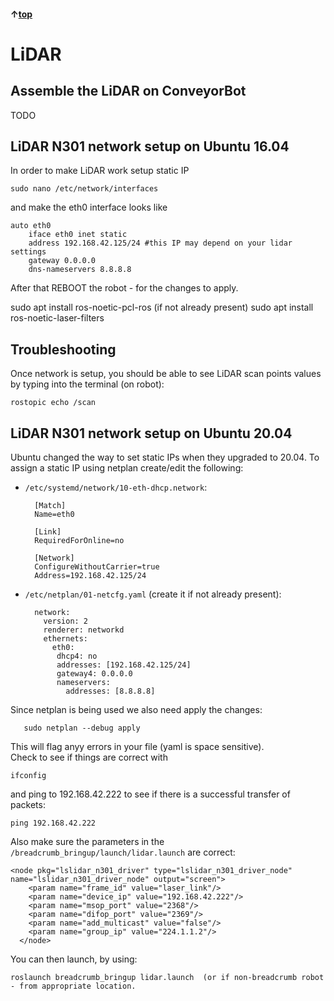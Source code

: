 #### &uarr;[top](https://ubiquityrobotics.github.io/ConveyorBot_learn/)

# LiDAR

## Assemble the LiDAR on ConveyorBot

TODO

## LiDAR N301 network setup  on Ubuntu 16.04

In order to make LiDAR work setup static IP
	
	sudo nano /etc/network/interfaces

and make the eth0 interface looks like

	auto eth0
		iface eth0 inet static
		address 192.168.42.125/24 #this IP may depend on your lidar settings
		gateway 0.0.0.0
		dns-nameservers 8.8.8.8

After that REBOOT the robot - for the changes to apply.

sudo apt install ros-noetic-pcl-ros  (if not already present)
sudo apt install ros-noetic-laser-filters

## Troubleshooting

Once network is setup, you should be able to see LiDAR scan points values by typing into the terminal (on robot):

	rostopic echo /scan

## LiDAR N301 network setup  on Ubuntu 20.04

Ubuntu changed the way to set static IPs when they upgraded to 20.04. 
To assign a static IP using netplan create/edit the following:

- `/etc/systemd/network/10-eth-dhcp.network`:

		[Match]
		Name=eth0

		[Link]
		RequiredForOnline=no

		[Network]
		ConfigureWithoutCarrier=true
		Address=192.168.42.125/24

- `/etc/netplan/01-netcfg.yaml` (create it if not already present):

		network:
		  version: 2
		  renderer: networkd
		  ethernets:
		    eth0:
		     dhcp4: no
		     addresses: [192.168.42.125/24]
		     gateway4: 0.0.0.0
		     nameservers:
		       addresses: [8.8.8.8]
       
Since netplan is being used we also need apply the changes:
       
       sudo netplan --debug apply
       
This will flag anyy errors in your file (yaml is space sensitive).       
Check to see if things are correct with 

	ifconfig 
       
and ping to 192.168.42.222 to see if there is a successful transfer of packets:

	ping 192.168.42.222



Also make sure the parameters in the `/breadcrumb_bringup/launch/lidar.launch` are correct:

	<node pkg="lslidar_n301_driver" type="lslidar_n301_driver_node" name="lslidar_n301_driver_node" output="screen">
	    <param name="frame_id" value="laser_link"/>
	    <param name="device_ip" value="192.168.42.222"/>
	    <param name="msop_port" value="2368"/>
	    <param name="difop_port" value="2369"/>
	    <param name="add_multicast" value="false"/>
	    <param name="group_ip" value="224.1.1.2"/>
	  </node>

You can then launch, by using:

	roslaunch breadcrumb_bringup lidar.launch  (or if non-breadcrumb robot - from appropriate location.
	
